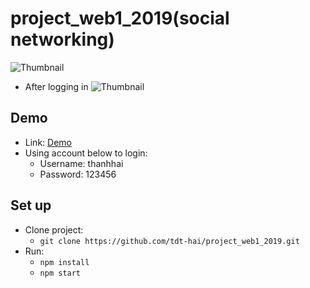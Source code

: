 # project_web1_2019(social networking)
![Thumbnail](https://imgur.com/X4eDumx)
- After logging in
![Thumbnail](https://imgur.com/ETTZzgu)
## Demo
- Link: [Demo](http://haimit1999.rf.gd/project/login.php)
- Using account below to login: 
    - Username: thanhhai
    - Password: 123456

## Set up
- Clone project: 
    -  `git clone https://github.com/tdt-hai/project_web1_2019.git`
- Run: 
    - `npm install` 
    - `npm start`

